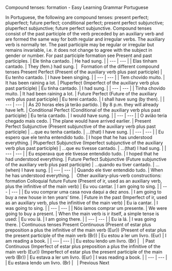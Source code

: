 Compound tenses: formation - Easy Learning Grammar Portuguese
 
In Portuguese, the following are compound tenses: present perfect; pluperfect; future perfect; conditional perfect; present perfect subjunctive; pluperfect subjunctive; future perfect subjunctive.
Compound tenses consist of the past participle of the verb preceded by an auxiliary verb and are formed the same way for both regular and irregular verbs.
The auxiliary verb is normally ter.
The past participle may be regular or irregular but remains invariable, i.e. it does not change to agree with the subject in gender or number. For past participle formation see Present and past participles.
| Ele tinha cantado. | He had sung. |
| --- | --- |
| Elas tinham cantado. | They (fem.) had sung. |
 
Formation of the different compound tenses
Present Perfect
(Present of the auxiliary verb plus past participle)
| Eu tenho cantado. | I have been singing. |
| --- | --- |
| Tem chovido muito. | It has been raining a lot. |
Pluperfect
(Imperfect of the auxiliary verb plus past participle)
| Eu tinha cantado. | I had sung. |
| --- | --- |
| Tinha chovido muito. | It had been raining a lot. |
Future Perfect
(Future of the auxiliary verb plus past participle)
| Eu terei cantado. | I shall have sung (by then). |
| --- | --- |
| Às 20 horas eles já terão partido. | By 8 p.m. they will already have left. |
Conditional Perfect
(Conditional of the auxiliary verb plus past participle)
| Eu teria cantado. | I would have sung. |
| --- | --- |
| O avião teria chegado mais cedo. | The plane would have arrived earlier. |
Present Perfect Subjunctive
(Present subjunctive of the auxiliary verb plus past participle)
| …que eu tenha cantado. | …(that) I have sung. |
| --- | --- |
| Eu espero que ele tenha entendido tudo. | I hope that he has understood everything. |
Pluperfect Subjunctive
(Imperfect subjunctive of the auxiliary verb plus past participle)
| …que eu tivesse cantado. | …(that) I had sung. |
| --- | --- |
| Eu esperava que ele tivesse entendido tudo. | I hoped that he had understood everything. |
Future Perfect Subjunctive
(Future subjunctive of the auxiliary verb plus past participle)
| …quando eu tiver cantado. | …(when) I have sung. |
| --- | --- |
| Quando ele tiver entendido tudo. | When he has understood everything. |
 
Other auxiliary-plus-verb constructions: formation
Colloquial future
Future
(Present of ir, used as an auxiliary verb, plus the infinitive of the main verb)
| Eu vou cantar. | I am going to sing. |
| --- | --- |
| Eu vou comprar uma casa nova daqui a dez anos. | I am going to buy a new house in ten years’ time. |
Future in the past
(Imperfect of ir, used as an auxiliary verb, plus the infinitive of the main verb)
| Eu ia cantar. | I was going to sing. |
| --- | --- |
| Nós íamos comprar um presente. | We were going to buy a present. |
When the main verb is ir itself, a simple tense is used:
| Eu vou lá. | I am going there. |
| --- | --- |
| Eu ia lá. | I was going there. |
Continuous tenses
Present Continuous
(Present of estar plus preposition a plus the infinitive of the main verb (Eur))
(Present of estar plus the present participle of the main verb (Br))
| Eu estou a ler um livro. (Eur) | I am reading a book. |
| --- | --- |
| Eu estou lendo um livro. (Br) |   |
Past Continuous
(Imperfect of estar plus preposition a plus the infinitive of the main verb (Eur))
(Imperfect of estar plus the present participle of the main verb (Br))
| Eu estava a ler um livro. (Eur) | I was reading a book. |
| --- | --- |
| Eu estava lendo um livro. (Br) |   |
Previous
Next
